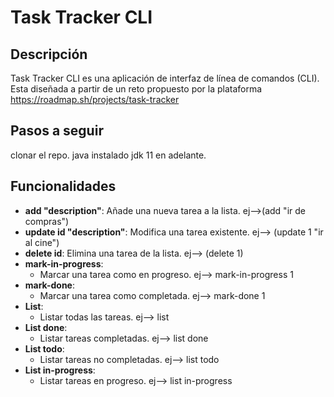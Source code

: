 # Task Tracker CLI

## Descripción

Task Tracker CLI es una aplicación de interfaz de línea de comandos (CLI).
Esta diseñada a partir de un reto propuesto por la plataforma https://roadmap.sh/projects/task-tracker

## Pasos a seguir
 clonar el repo.
 java instalado
 jdk 11 en adelante.


## Funcionalidades

- **add "description"**: Añade una nueva tarea a la lista. ej-->(add "ir de compras")
- **update id "description"**: Modifica una tarea existente. ej--> (update 1 "ir al cine")
- **delete id**: Elimina una tarea de la lista. ej--> (delete 1)
- **mark-in-progress**:
  - Marcar una tarea como en progreso. ej--> mark-in-progress 1
- **mark-done**:
  - Marcar una tarea como completada. ej--> mark-done 1
- **List**:
  - Listar todas las tareas. ej--> list
- **List done**:
  - Listar tareas completadas. ej--> list done
- **List todo**:
  - Listar tareas no completadas. ej--> list todo
- **List in-progress**:
  - Listar tareas en progreso. ej--> list in-progress


